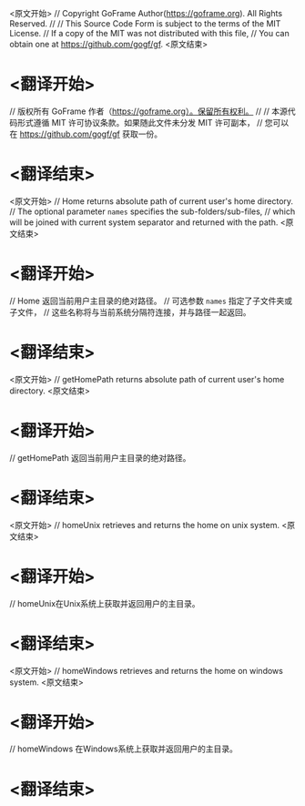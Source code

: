 
<原文开始>
// Copyright GoFrame Author(https://goframe.org). All Rights Reserved.
//
// This Source Code Form is subject to the terms of the MIT License.
// If a copy of the MIT was not distributed with this file,
// You can obtain one at https://github.com/gogf/gf.
<原文结束>

# <翻译开始>
// 版权所有 GoFrame 作者（https://goframe.org）。保留所有权利。
//
// 本源代码形式遵循 MIT 许可协议条款。如果随此文件未分发 MIT 许可副本，
// 您可以在 https://github.com/gogf/gf 获取一份。
# <翻译结束>


<原文开始>
// Home returns absolute path of current user's home directory.
// The optional parameter `names` specifies the sub-folders/sub-files,
// which will be joined with current system separator and returned with the path.
<原文结束>

# <翻译开始>
// Home 返回当前用户主目录的绝对路径。
// 可选参数 `names` 指定了子文件夹或子文件，
// 这些名称将与当前系统分隔符连接，并与路径一起返回。
# <翻译结束>


<原文开始>
// getHomePath returns absolute path of current user's home directory.
<原文结束>

# <翻译开始>
// getHomePath 返回当前用户主目录的绝对路径。
# <翻译结束>


<原文开始>
// homeUnix retrieves and returns the home on unix system.
<原文结束>

# <翻译开始>
// homeUnix在Unix系统上获取并返回用户的主目录。
# <翻译结束>


<原文开始>
// homeWindows retrieves and returns the home on windows system.
<原文结束>

# <翻译开始>
// homeWindows 在Windows系统上获取并返回用户的主目录。
# <翻译结束>

